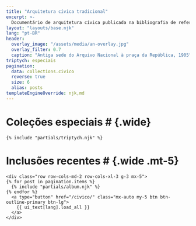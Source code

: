 ```yaml
---
title: "Arquitetura cívica tradicional"
excerpt: >-
  Documentário de arquitetura cívica publicada na bibliografia de referência
layout: "layouts/base.njk"
lang: "pt-BR"
header:
  overlay_image: "/assets/media/an-overlay.jpg"
  overlay_filter: 0.7
  caption: "Antiga sede do Arquivo Nacional à praça da República, 1905"
triptych: especiais
pagination:
  data: collections.civico
  reverse: true
  size: 6
  alias: posts
templateEngineOverride: njk,md
---
```


# Coleções especiais # {.wide}

```{=html}
{% include "partials/triptych.njk" %}
```

# Inclusões recentes # {.wide .mt-5}

```{=html}
<div class="row row-cols-md-2 row-cols-xl-3 g-3 mx-5">
{% for post in pagination.items %}
  {% include "partials/album.njk" %}
{% endfor %}
  <a type="button" href="/civico/" class="mx-auto my-5 btn btn-outline-primary btn-lg">
    {{ ui_text[lang].load_all }}
  </a>
</div>
```
